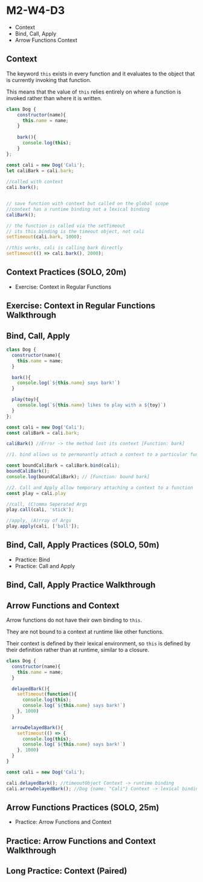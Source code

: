 # M2-W4-D3

- Context
- Bind, Call, Apply
- Arrow Functions Context

## Context

The keyword `this` exists in every function and it evaluates to the object that is currently invoking that function.

This means that the value of `this` relies entirely on where a function is invoked rather than where it is written.

```js
class Dog {
    constructor(name){
      this.name = name;
    }
  
    bark(){
      console.log(this);
    }
};

const cali = new Dog('Cali');
let caliBark = cali.bark;
  
//called with context
cali.bark();


// save function with context but called on the global scope
//context has a runtime binding not a lexical binding
caliBark(); 

// the function is called via the setTimeout
// its this binding is the timeout object, not cali
setTimeout(cali.bark, 1000); 

//this works, cali is calling bark directly
setTimeout(() => cali.bark(), 2000);
```

## Context Practices (SOLO, 20m)

- Exercise: Context in Regular Functions

## Exercise: Context in Regular Functions Walkthrough

## Bind, Call, Apply

```js
class Dog {
  constructor(name){
    this.name = name;
  }

  bark(){
    console.log(`${this.name} says bark!`)
  }

  play(toy){
    console.log(`${this.name} likes to play with a ${toy}`)
  }
};

const cali = new Dog('Cali');
const caliBark = cali.bark;

caliBark() //Error -> the method lost its context [Function: bark]

//1. bind allows us to permanantly attach a context to a particular function

const boundCaliBark = caliBark.bind(cali);
boundCaliBark();
console.log(boundCaliBark); // [Function: bound bark]

//2. Call and Apply allow temporary attaching a context to a function
const play = cali.play

//call, (C)omma Seperated Args
play.call(cali, 'stick');

//apply, (A)rray of Args
play.apply(cali, ['ball']);
```

## Bind, Call, Apply Practices (SOLO, 50m)

- Practice: Bind
- Practice: Call and Apply

## Bind, Call, Apply Practice Walkthrough

## Arrow Functions and Context

Arrow functions do not have their own binding to `this`. 

They are not bound to a context at runtime like other functions.

Their context is defined by their lexical environment, so `this` is defined by their definition rather than at runtime, similar to a closure.

```js
class Dog {
  constructor(name){
    this.name = name;
  }

  delayedBark(){
    setTimeout(function(){
      console.log(this);
      console.log(`${this.name} says bark!`)
    }, 1000)
  }

  arrowDelayedBark(){
    setTimeout(() => {
      console.log(this);
      console.log(`${this.name} says bark!`)
    }, 1000)
  }
}

const cali = new Dog('Cali');

cali.delayedBark(); //timeoutObject Context -> runtime binding
cali.arrowDelayedBark(); //Dog {name: "Cali"} Context -> lexical binding
```

## Arrow Functions Practices (SOLO, 25m)

- Practice: Arrow Functions and Context

## Practice: Arrow Functions and Context Walkthrough

## Long Practice: Context (Paired)
